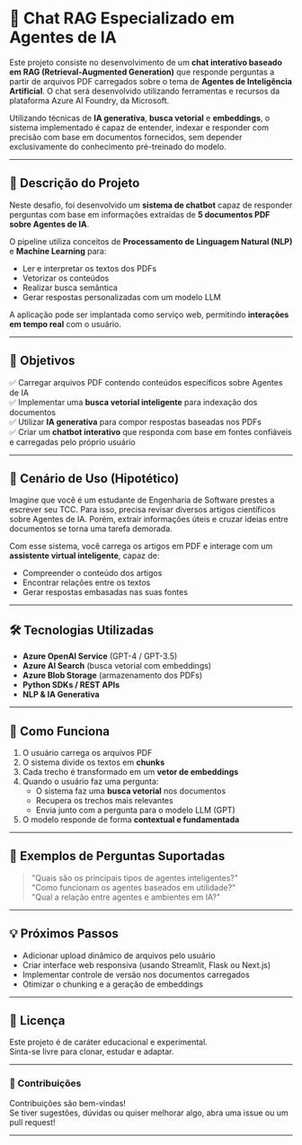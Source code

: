 # 🤖 Chat RAG Especializado em Agentes de IA

Este projeto consiste no desenvolvimento de um **chat interativo baseado em RAG (Retrieval-Augmented Generation)** que responde perguntas a partir de arquivos PDF carregados sobre o tema de **Agentes de Inteligência Artificial**. O chat será desenvolvido utilizando ferramentas e recursos da plataforma Azure AI Foundry, da Microsoft.

Utilizando técnicas de **IA generativa**, **busca vetorial** e **embeddings**, o sistema implementado é capaz de entender, indexar e responder com precisão com base em documentos fornecidos, sem depender exclusivamente do conhecimento pré-treinado do modelo.

---

## 🧠 Descrição do Projeto

Neste desafio, foi desenvolvido um **sistema de chatbot** capaz de responder perguntas com base em informações extraídas de **5 documentos PDF sobre Agentes de IA**.  

O pipeline utiliza conceitos de **Processamento de Linguagem Natural (NLP)** e **Machine Learning** para:
- Ler e interpretar os textos dos PDFs
- Vetorizar os conteúdos
- Realizar busca semântica
- Gerar respostas personalizadas com um modelo LLM

A aplicação pode ser implantada como serviço web, permitindo **interações em tempo real** com o usuário.

---

## 🎯 Objetivos

✅ Carregar arquivos PDF contendo conteúdos específicos sobre Agentes de IA  
✅ Implementar uma **busca vetorial inteligente** para indexação dos documentos  
✅ Utilizar **IA generativa** para compor respostas baseadas nos PDFs  
✅ Criar um **chatbot interativo** que responda com base em fontes confiáveis e carregadas pelo próprio usuário  

---

## 📘 Cenário de Uso (Hipotético)

Imagine que você é um estudante de Engenharia de Software prestes a escrever seu TCC. Para isso, precisa revisar diversos artigos científicos sobre Agentes de IA. Porém, extrair informações úteis e cruzar ideias entre documentos se torna uma tarefa demorada.

Com esse sistema, você carrega os artigos em PDF e interage com um **assistente virtual inteligente**, capaz de:
- Compreender o conteúdo dos artigos
- Encontrar relações entre os textos
- Gerar respostas embasadas nas suas fontes

---

## 🛠️ Tecnologias Utilizadas

- **Azure OpenAI Service** (GPT-4 / GPT-3.5)
- **Azure AI Search** (busca vetorial com embeddings)
- **Azure Blob Storage** (armazenamento dos PDFs)
- **Python SDKs / REST APIs**
- **NLP & IA Generativa**

---

## 🚀 Como Funciona

1. O usuário carrega os arquivos PDF
2. O sistema divide os textos em **chunks**
3. Cada trecho é transformado em um **vetor de embeddings**
4. Quando o usuário faz uma pergunta:
   - O sistema faz uma **busca vetorial** nos documentos
   - Recupera os trechos mais relevantes
   - Envia junto com a pergunta para o modelo LLM (GPT)
5. O modelo responde de forma **contextual e fundamentada**

---

## 📎 Exemplos de Perguntas Suportadas

> "Quais são os principais tipos de agentes inteligentes?"  
> "Como funcionam os agentes baseados em utilidade?"  
> "Qual a relação entre agentes e ambientes em IA?"  

---

## 💡 Próximos Passos

- Adicionar upload dinâmico de arquivos pelo usuário
- Criar interface web responsiva (usando Streamlit, Flask ou Next.js)
- Implementar controle de versão nos documentos carregados
- Otimizar o chunking e a geração de embeddings

---

## 📄 Licença

Este projeto é de caráter educacional e experimental.  
Sinta-se livre para clonar, estudar e adaptar.

---

### 🤝 Contribuições

Contribuições são bem-vindas!  
Se tiver sugestões, dúvidas ou quiser melhorar algo, abra uma issue ou um pull request!

---

